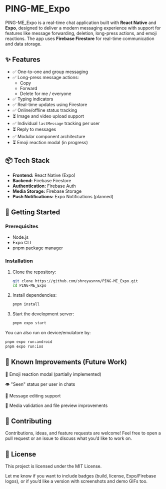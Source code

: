 # PING-ME_Expo

PING-ME_Expo is a real-time chat application built with **React Native** and **Expo**, designed to deliver a modern messaging experience with support for features like message forwarding, deletion, long-press actions, and emoji reactions. The app uses **Firebase Firestore** for real-time communication and data storage.

## ✨ Features

- ✅ One-to-one and group messaging
- ✅ Long-press message actions:
  - Copy
  - Forward
  - Delete for me / everyone
- ✅ Typing indicators
- ✅ Real-time updates using Firestore
- ✅ Online/offline status tracking
- ⏳ Image and video upload support
- ✅ Individual `lastMessage` tracking per user
- ⏳ Reply to messages
- ✅ Modular component architecture
- ⏳ Emoji reaction modal (in progress)

## 📦 Tech Stack

- **Frontend:** React Native (Expo)
- **Backend:** Firebase Firestore
- **Authentication:** Firebase Auth
- **Media Storage:** Firebase Storage
- **Push Notifications:** Expo Notifications (planned)

## 🚀 Getting Started

### Prerequisites

- Node.js
- Expo CLI
- pnpm package manager

### Installation

1. Clone the repository:

   ```bash
   git clone https://github.com/shreyasnnn/PING-ME_Expo.git
   cd PING-ME_Expo
   ```
2. Install dependencies:

   ```bash
   pnpm install
   ```
3. Start the development server:

   ```bash
   pnpm expo start
   ```
You can also run on device/emulatore by:
   ```bash
   pnpm expo run:android
   pnpm expo run:ios
```
## 🧪 Known Improvements (Future Work)
🧠 Emoji reaction modal (partially implemented)

👁️ "Seen" status per user in chats

📝 Message editing support

📂 Media validation and file preview improvements

## 🤝 Contributing
Contributions, ideas, and feature requests are welcome!
Feel free to open a pull request or an issue to discuss what you’d like to work on.

## 📄 License
This project is licensed under the MIT License.


Let me know if you want to include badges (build, license, Expo/Firebase logos), or if you’d like a version with screenshots and demo GIFs too.
